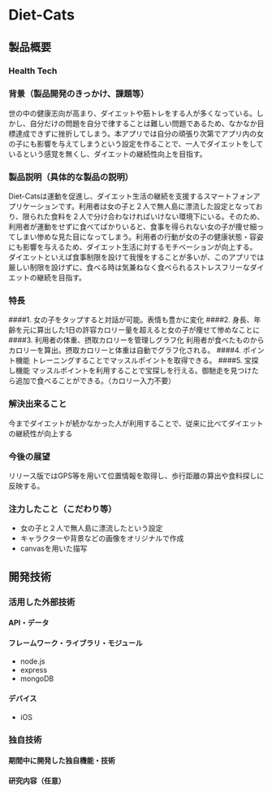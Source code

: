 # Diet-Cats
## 製品概要
### Health Tech

### 背景（製品開発のきっかけ、課題等）
世の中の健康志向が高まり、ダイエットや筋トレをする人が多くなっている。しかし、自分だけの問題を自分で律することは難しい問題であるため、なかなか目標達成できずに挫折してしまう。本アプリでは自分の頑張り次第でアプリ内の女の子にも影響を与えてしまうという設定を作ることで、一人でダイエットをしているという感覚を無くし、ダイエットの継続性向上を目指す。

### 製品説明（具体的な製品の説明）
Diet-Catsは運動を促進し、ダイエット生活の継続を支援するスマートフォンアプリケーションです。利用者は女の子と２人で無人島に漂流した設定となっており、限られた食料を２人で分け合わなければいけない環境下にいる。そのため、利用者が運動をせずに食べてばかりいると、食事を得られない女の子が痩せ細ってしまい惨めな見た目になってしまう。利用者の行動が女の子の健康状態・容姿にも影響を与えるため、ダイエット生活に対するモチベーションが向上する。
ダイエットといえば食事制限を設けて我慢をすることが多いが、このアプリでは厳しい制限を設けずに、食べる時は気兼ねなく食べられるストレスフリーなダイエットの継続を目指す。

### 特長
####1. 女の子をタップすると対話が可能。表情も豊かに変化
####2. 身長、年齢を元に算出した1日の許容カロリー量を超えると女の子が痩せて惨めなことに
####3. 利用者の体重、摂取カロリーを管理しグラフ化
利用者が食べたものからカロリーを算出。摂取カロリーと体重は自動でグラフ化される。
####4. ポイント機能
トレーニングすることでマッスルポイントを取得できる。
####5. 宝探し機能
マッスルポイントを利用することで宝探しを行える。御馳走を見つけたら追加で食べることができる。（カロリー入力不要）


### 解決出来ること
今までダイエットが続かなかった人が利用することで、従来に比べてダイエットの継続性が向上する
### 今後の展望
リリース版ではGPS等を用いて位置情報を取得し、歩行距離の算出や食料探しに反映する。
### 注力したこと（こだわり等）
* 女の子と２人で無人島に漂流したという設定
* キャラクターや背景などの画像をオリジナルで作成
* canvasを用いた描写

## 開発技術
### 活用した外部技術
#### API・データ

#### フレームワーク・ライブラリ・モジュール
* node.js
* express
* mongoDB

#### デバイス
* iOS

### 独自技術
#### 期間中に開発した独自機能・技術

#### 研究内容（任意）

